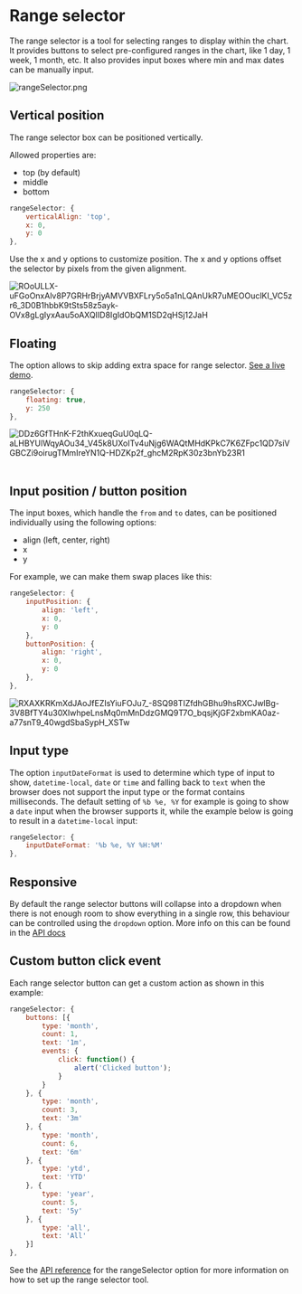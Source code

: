 Range selector
================

The range selector is a tool for selecting ranges to display within the chart. It provides buttons to select pre-configured ranges in the chart, like 1 day, 1 week, 1 month, etc. It also provides input boxes where min and max dates can be manually input.

![rangeSelector.png](rangeSelector.png) 

Vertical position
-----------------

The range selector box can be positioned vertically.

Allowed properties are:

*   top (by default)
*   middle
*   bottom

```js
rangeSelector: {
	verticalAlign: 'top',
	x: 0,
	y: 0
},
```

Use the x and y options to customize position. The x and y options offset the selector by pixels from the given alignment.

![ROoULLX-uFGoOnxAlv8P7GRHrBrjyAMVVBXFLry5o5a1nLQAnUkR7uMEOOuclKI_VC5zr6_3D0B1hbbK9tSts58z5ayk-OVx8gLgIyxAau5oAXQIID8IgIdObQM1SD2qHSj12JaH](https://lh3.googleusercontent.com/ROoULLX-uFGoOnxAlv8P7GRHrBrjyAMVVBXFLry5o5a1nLQAnUkR7uMEOOuclKI_VC5zr6_3D0B1hbbK9tSts58z5ayk-OVx8gLgIyxAau5oAXQIID8IgIdObQM1SD2qHSj12JaH)

Floating
--------

The option allows to skip adding extra space for range selector. [See a live demo](https://jsfiddle.net/gh/get/library/pure/highcharts/highcharts/tree/master/samples/stock/rangeselector/floating/).

```js
rangeSelector: {
	floating: true,
	y: 250
},
```

![DDz6GfTHnK-F2thKxueqGuU0qLQ-aLHBYUlWqyAOu34_V45k8UXoITv4uNjg6WAQtMHdKPkC7K6ZFpc1QD7siVGBCZi9oirugTMmIreYN1Q-HDZKp2f_ghcM2RpK30z3bnYb23R1](https://lh3.googleusercontent.com/DDz6GfTHnK-F2thKxueqGuU0qLQ-aLHBYUlWqyAOu34_V45k8UXoITv4uNjg6WAQtMHdKPkC7K6ZFpc1QD7siVGBCZi9oirugTMmIreYN1Q-HDZKp2f_ghcM2RpK30z3bnYb23R1) 

Input position / button position
--------------------------------

The input boxes, which handle the `from` and `to` dates, can be positioned individually using the following options:

*   align (left, center, right)
*   x
*   y

For example, we can make them swap places like this:

```js
rangeSelector: {
	inputPosition: {
		align: 'left',
		x: 0,
		y: 0
	},
	buttonPosition: {
		align: 'right',
		x: 0,
		y: 0
	},
},
```

![RXAXKRKmXdJAoJfEZIsYiuFOJu7_-8SQ98TIZfdhGBhu9hsRXCJwlBg-3V8BfTY4u30XIwhpeLnsMq0mMnDdzGMQ9T7O_bqsjKjGF2xbmKA0az-a77snT9_40wgdSbaSypH_XSTw](https://lh5.googleusercontent.com/RXAXKRKmXdJAoJfEZIsYiuFOJu7_-8SQ98TIZfdhGBhu9hsRXCJwlBg-3V8BfTY4u30XIwhpeLnsMq0mMnDdzGMQ9T7O_bqsjKjGF2xbmKA0az-a77snT9_40wgdSbaSypH_XSTw)

Input type
----------

The option `inputDateFormat` is used to determine which type of input to show, `datetime-local`, `date` or `time` and falling back to `text` when the browser does not support the input type or the format contains milliseconds. The default setting of `%b %e, %Y` for example is going to show a `date` input when the browser supports it, while the example below is going to result in a `datetime-local` input:

```js
rangeSelector: {
	inputDateFormat: '%b %e, %Y %H:%M'
},
```

Responsive
----------

By default the range selector buttons will collapse into a dropdown when there is not enough room to show everything in a single row, this behaviour can be controlled using the `dropdown` option. More info on this can be found in the [API docs](https://api.highcharts.com/highstock/rangeSelector.dropdown)

Custom button click event
-------------------------

Each range selector button can get a custom action as shown in this example:

```js
rangeSelector: {
	buttons: [{
		type: 'month',
		count: 1,
		text: '1m',
		events: {
			click: function() {
				alert('Clicked button');
			}
		}
	}, {
		type: 'month',
		count: 3,
		text: '3m'
	}, {
		type: 'month',
		count: 6,
		text: '6m'
	}, {
		type: 'ytd',
		text: 'YTD'
	}, {
		type: 'year',
		count: 5,
		text: '5y'
	}, {
		type: 'all',
		text: 'All'
	}]
},
```

See the [API reference](https://api.highcharts.com/highstock/rangeSelector) for the rangeSelector option for more information on how to set up the range selector tool.
